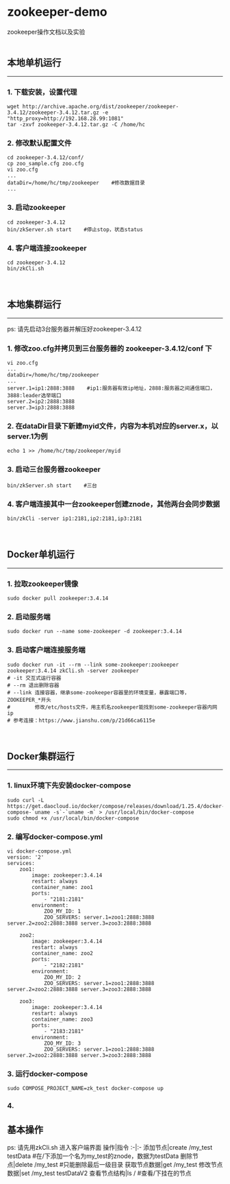 # zookeeper-demo
zookeeper操作文档以及实验
<br><br>

## 本地单机运行
---
### 1. 下载安装，设置代理
```shell
wget http://archive.apache.org/dist/zookeeper/zookeeper-3.4.12/zookeeper-3.4.12.tar.gz -e "http_proxy=http://192.168.28.99:1081"
tar -zxvf zookeeper-3.4.12.tar.gz -C /home/hc
```

### 2. 修改默认配置文件
```shell
cd zookeeper-3.4.12/conf/
cp zoo_sample.cfg zoo.cfg 
vi zoo.cfg
...
dataDir=/home/hc/tmp/zookeeper    #修改数据目录
...
```

### 3. 启动zookeeper
```shell
cd zookeeper-3.4.12
bin/zkServer.sh start    #停止stop，状态status
```

### 4. 客户端连接zookeeper
```shell
cd zookeeper-3.4.12
bin/zkCli.sh
```
<br>

## 本地集群运行
---
ps: 请先启动3台服务器并解压好zookeeper-3.4.12
### 1. 修改zoo.cfg并拷贝到三台服务器的 zookeeper-3.4.12/conf 下
```shell
vi zoo.cfg
...
dataDir=/home/hc/tmp/zookeeper
...
server.1=ip1:2888:3888    #ip1:服务器有效ip地址，2888:服务器之间通信端口，3888:leader选举端口
server.2=ip2:2888:3888
server.3=ip3:2888:3888
```
### 2. 在dataDir目录下新建myid文件，内容为本机对应的server.x，以server.1为例
```shell
echo 1 >> /home/hc/tmp/zookeeper/myid
```
### 3. 启动三台服务器zookeeper
```shell
bin/zkServer.sh start    #三台
```

### 4. 客户端连接其中一台zookeeper创建znode，其他两台会同步数据
```shell
bin/zkCli -server ip1:2181,ip2:2181,ip3:2181
```
<br>

## Docker单机运行
---
### 1. 拉取zookeeper镜像
```shell
sudo docker pull zookeeper:3.4.14
```

### 2. 启动服务端
```shell
sudo docker run --name some-zookeeper -d zookeeper:3.4.14
```

### 3. 启动客户端连接服务端
```shell
sudo docker run -it --rm --link some-zookeeper:zookeeper zookeeper:3.4.14 zkCli.sh -server zookeeper
# -it 交互式运行容器
# --rm 退出删除容器
# --link 连接容器，继承some-zookeeper容器里的环境变量，暴露端口等，ZOOKEEPER_*开头
#        修改/etc/hosts文件，用主机名zookeeper能找到some-zookeeper容器内网ip
# 参考连接：https://www.jianshu.com/p/21d66ca6115e
```
<br>

## Docker集群运行
---
### 1. linux环境下先安装docker-compose
```shell
sudo curl -L https://get.daocloud.io/docker/compose/releases/download/1.25.4/docker-compose-`uname -s`-`uname -m` > /usr/local/bin/docker-compose
sudo chmod +x /usr/local/bin/docker-compose
```

### 2. 编写docker-compose.yml
```shell
vi docker-compose.yml
version: '2'
services:
    zoo1:
        image: zookeeper:3.4.14
        restart: always
        container_name: zoo1
        ports:
            - "2181:2181"
        environment:
            ZOO_MY_ID: 1
            ZOO_SERVERS: server.1=zoo1:2888:3888 server.2=zoo2:2888:3888 server.3=zoo3:2888:3888
 
    zoo2:
        image: zookeeper:3.4.14
        restart: always
        container_name: zoo2
        ports:
            - "2182:2181"
        environment:
            ZOO_MY_ID: 2
            ZOO_SERVERS: server.1=zoo1:2888:3888 server.2=zoo2:2888:3888 server.3=zoo3:2888:3888
 
    zoo3:
        image: zookeeper:3.4.14
        restart: always
        container_name: zoo3
        ports:
            - "2183:2181"
        environment:
            ZOO_MY_ID: 3
            ZOO_SERVERS: server.1=zoo1:2888:3888 server.2=zoo2:2888:3888 server.3=zoo3:2888:3888
```

### 3. 运行docker-compose
```shell
sudo COMPOSE_PROJECT_NAME=zk_test docker-compose up
```

### 4. 
## 基本操作
ps: 请先用zkCli.sh 进入客户端界面
操作|指令
:-|:-
添加节点|create /my_test testData    #在/下添加一个名为my_test的znode，数据为testData
删除节点|delete /my_test    #只能删除最后一级目录
获取节点数据|get /my_test
修改节点数据|set /my_test testDataV2
查看节点结构|ls /    #查看/下挂在的节点


